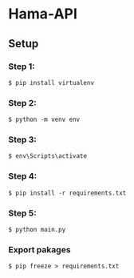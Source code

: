 # Hama-API

## Setup
### Step 1:
```shell
$ pip install virtualenv
```
### Step 2:
```shell
$ python -m venv env
```
### Step 3:
```shell
$ env\Scripts\activate
```
### Step 4:
```shell
$ pip install -r requirements.txt
```
### Step 5:
```shell
$ python main.py
```
### Export pakages
```shell
$ pip freeze > requirements.txt
```